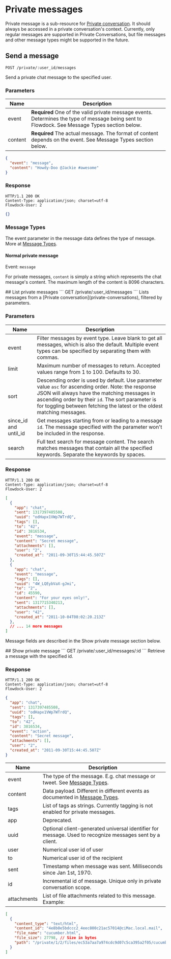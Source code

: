 # Private messages

Private message is a sub-resource for [Private conversation](private-conversations). It should always be accessed in a private conversation's context. Currently, only regular messages are supported in Private Conversations, but file messages and other message types might be supported in the future.

## Send a message
```
POST /private/:user_id/messages
```
Send a private chat message to the specified user.

### Parameters

| Name          | Description  |
| ------------- | ------------ |
| event | **Required** One of the valid private message events. Determines the type of message being sent to Flowdock. See Message Types section below.  |
| content | **Required** The actual message. The format of content depends on the event. See Message Types section below. |

```json
{
  "event": "message",
  "content": "Howdy-Doo @Jackie #awesome"
}
```

### Response
```
HTTP/1.1 200 OK
Content-Type: application/json; charset=utf-8
Flowdock-User: 2
```
```json
{}
```

### Message Types
The event parameter in the message data defines the type of message. More at [Message Types](message-types).

#### Normal private message
Event: `message`

For private messages, `content` is simply a string which represents the chat message's content. The maximum length of the content is 8096 characters.

<div id="/list"></div>
## List private messages
```
GET /private/:user_id/messages
```
Lists messages from a [Private conversation](private-conversations), filtered by parameters.

### Parameters

| Name          | Description  |
| ------------- | ------------ |
| event | Filter messages by event type. Leave blank to get all messages, which is also the default. Multiple event types can be specified by separating them with commas. |
| limit | Maximum number of messages to return. Accepted values range from 1 to 100. Defaults to 30. |
| sort | Descending order is used by default. Use parameter value `asc` for ascending order. Note: the response JSON will always have the matching messages in ascending order by their `id`. The sort parameter is for toggling between fetching the latest or the oldest matching messages. |
| since\_id and until\_id | Get messages starting from or leading to a message `id`. The message specified with the parameter won't be included in the response. |
| search | Full text search for message content. The search matches messages that contain all the specified keywords. Separate the keywords by spaces. |

### Response
```
HTTP/1.1 200 OK
Content-Type: application/json; charset=utf-8
Flowdock-User: 2
```
```json
[
  {
    "app": "chat",
    "sent": 1317397485508,
    "uuid": "odHapx1VWp7WTrdQ",
    "tags": [],
    "to": "42",
    "id": 3816534,
    "event": "message",
    "content": "Secret message",
    "attachments": [],
    "user": "2",
    "created_at": "2011-09-30T15:44:45.507Z"
  },
  {
    "app": "chat",
    "event": "message",
    "tags": [],
    "uuid": "4W_LQEybVaX-gJmi",
    "to": "2",
    "id": 45590,
    "content": "For your eyes only!",
    "sent": 1317715340213,
    "attachments": [],
    "user": "42",
    "created_at": "2011-10-04T08:02:20.213Z"
  },
  // ... 14 more messages
]
```

Message fields are described in the Show private message section below.

<div id="/show"></div>
## Show private message
```
GET /private/:user_id/messages/:id
```
Retrieve a message with the specified id.

### Response
```
HTTP/1.1 200 OK
Content-Type: application/json; charset=utf-8
Flowdock-User: 2
```
```json
{
  "app": "chat",
  "sent": 1317397485508,
  "uuid": "odHapx1VWp7WTrdQ",
  "tags": [],
  "to": "42",
  "id": 3816534,
  "event": "action",
  "content": "Secret message",
  "attachments": [],
  "user": "2",
  "created_at": "2011-09-30T15:44:45.507Z"
}
```

| Name          | Description  |
| ------------- | ------------ |
| event | The type of the message. E.g. chat message or tweet. See [Message Types](message-types). |
| content | Data payload. Different in different events as documented in [Message Types](message-types). |
| tags | List of tags as strings. Currently tagging is not enabled for private messages. |
| app | Deprecated. |
| uuid | Optional client-generated universal identifier for message. Used to recognize messages sent by a client. |
| user | Numerical user id of user |
| to | Numerical user id of the recipient |
| sent | Timestamp when message was sent. Milliseconds since Jan 1st, 1970. |
| id | Incremental id of message. Unique only in private conversation scope. |
| attachments | List of file attachments related to this message. Example: |

```json
[
  {
    "content_type": "text/html",
    "content_id": "4e8b0e5bdccc2_4eec800c21ac57014@ciMac.local.mail",
    "file_name": "cucumber.html",
    "file_size": 27798, // Size in bytes
    "path": "/private/1/2/files/ec53a7aa7a974cdc9d07c5ca395a2f05/cucumber.html"
  }
]
```
